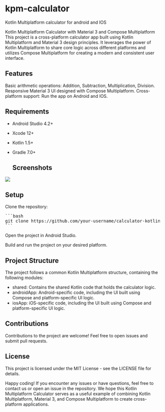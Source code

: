 # kpm-calculator
Kotlin Multiplatform calculator for android and IOS

Kotlin Multiplatform Calculator with Material 3 and Compose Multiplatform
This project is a cross-platform calculator app built using Kotlin Multiplatform and Material 3 design principles. It leverages the power of Kotlin Multiplatform to share core logic across different platforms and utilizes Compose Multiplatform for creating a modern and consistent user interface.

## Features
Basic arithmetic operations: Addition, Subtraction, Multiplication, Division.
Responsive Material 3 UI designed with Compose Multiplatform.
Cross-platform support: Run the app on Android and IOS.

## Requirements
* Android Studio 4.2+
* Xcode 12+
* Kotlin 1.5+
* Gradle 7.0+

  ## Screenshots
<img src=https://github.com/ipirangad3v/kpm-calculator/blob/main/screenshots/main.png/>

## Setup

Clone the repository:

<pre>
```bash
git clone https://github.com/your-username/calculator-kotlin-multiplatform.git
```
</pre>

Open the project in Android Studio.

Build and run the project on your desired platform.

## Project Structure
The project follows a common Kotlin Multiplatform structure, containing the following modules:

* shared: Contains the shared Kotlin code that holds the calculator logic.
* androidApp: Android-specific code, including the UI built using Compose and platform-specific UI logic.
* iosApp: iOS-specific code, including the UI built using Compose and platform-specific UI logic.

## Contributions
Contributions to the project are welcome! Feel free to open issues and submit pull requests.

## License
This project is licensed under the MIT License - see the LICENSE file for details.

Happy coding! If you encounter any issues or have questions, feel free to contact us or open an issue in the repository. We hope this Kotlin Multiplatform Calculator serves as a useful example of combining Kotlin Multiplatform, Material 3, and Compose Multiplatform to create cross-platform applications.

